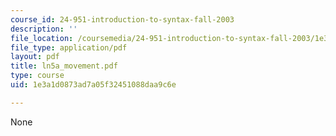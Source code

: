 ```yaml
---
course_id: 24-951-introduction-to-syntax-fall-2003
description: ''
file_location: /coursemedia/24-951-introduction-to-syntax-fall-2003/1e3a1d0873ad7a05f32451088daa9c6e_ln5a_movement.pdf
file_type: application/pdf
layout: pdf
title: ln5a_movement.pdf
type: course
uid: 1e3a1d0873ad7a05f32451088daa9c6e

---
```

None